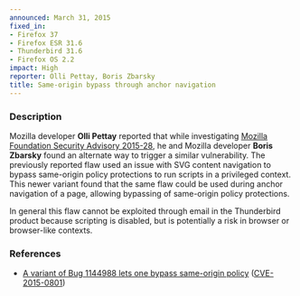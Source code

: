 ```yaml
---
announced: March 31, 2015
fixed_in:
- Firefox 37
- Firefox ESR 31.6
- Thunderbird 31.6
- Firefox OS 2.2
impact: High
reporter: Olli Pettay, Boris Zbarsky
title: Same-origin bypass through anchor navigation
---
```


<h3>Description</h3>

<p>Mozilla developer <strong>Olli Pettay</strong> reported that while
investigating <a
href="https://www.mozilla.org/security/advisories/mfsa2015-28/">Mozilla
Foundation Security Advisory 2015-28</a>, he and Mozilla developer <strong>Boris
Zbarsky</strong> found an alternate way to trigger a similar vulnerability. The
previously reported flaw used an issue with SVG content navigation to bypass
same-origin policy protections to run scripts in a privileged context. This
newer variant found that the same flaw could be used during anchor navigation of
a page, allowing bypassing of same-origin policy protections. 
</p>

<p class="note">In general this flaw cannot be exploited through email in the
Thunderbird product because scripting is disabled, but is potentially a risk in
browser or browser-like contexts.</p>

<h3>References</h3>

<ul>
  <li><a href="https://bugzilla.mozilla.org/show_bug.cgi?id=1146339">
      A variant of Bug 1144988 lets one bypass same-origin policy</a>
(<a href="http://cve.mitre.org/cgi-bin/cvename.cgi?name=CVE-2015-0801"
class="ex-ref">CVE-2015-0801</a>)</li>
</ul>



